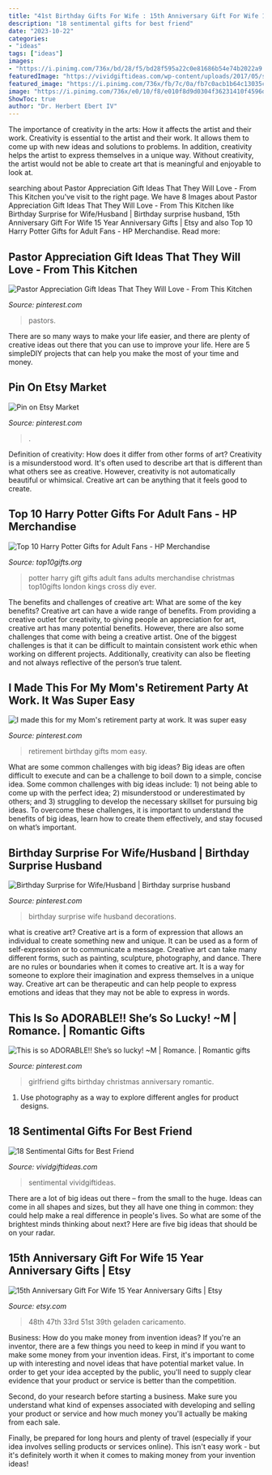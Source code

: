 ```yaml
---
title: "41st Birthday Gifts For Wife : 15th Anniversary Gift For Wife 15 Year Anniversary Gifts"
description: "18 sentimental gifts for best friend"
date: "2023-10-22"
categories:
- "ideas"
tags: ["ideas"]
images:
- "https://i.pinimg.com/736x/bd/28/f5/bd28f595a22c0e81686b54e74b2022a9.jpg"
featuredImage: "https://vividgiftideas.com/wp-content/uploads/2017/05/sentimental-best-friend-gifts.jpg"
featured_image: "https://i.pinimg.com/736x/fb/7c/0a/fb7c0acb1b64c13035ccc8a39a417b08--retirement-parties-retirement-gifts.jpg"
image: "https://i.pinimg.com/736x/e0/10/f8/e010f8d9d0304f36231410f4596d2b04--girlfriend-birthday-gifts--year-anniversary-for-girlfriend.jpg?b=t"
ShowToc: true
author: "Dr. Herbert Ebert IV"
---
```



The importance of creativity in the arts: How it affects the artist and their work.
Creativity is essential to the artist and their work. It allows them to come up with new ideas and solutions to problems. In addition, creativity helps the artist to express themselves in a unique way. Without creativity, the artist would not be able to create art that is meaningful and enjoyable to look at.

	

		
searching about Pastor Appreciation Gift Ideas That They Will Love - From This Kitchen you've visit to the right page. We have 8 Images about Pastor Appreciation Gift Ideas That They Will Love - From This Kitchen like Birthday Surprise for Wife/Husband | Birthday surprise husband, 15th Anniversary Gift For Wife 15 Year Anniversary Gifts | Etsy and also Top 10 Harry Potter Gifts for Adult Fans - HP Merchandise. Read more:
		
    
## Pastor Appreciation Gift Ideas That They Will Love - From This Kitchen

<img loading=lazy src="https://i.pinimg.com/736x/9d/4b/3f/9d4b3f1e341007a50afef3c8c42e2667.jpg" onerror="this.onerror=null;this.src='https://tse1.mm.bing.net/th?id=OIP.nkjftiNDk04ZBdAikEf8zQHaLG&amp;pid=15.1';" alt="Pastor Appreciation Gift Ideas That They Will Love - From This Kitchen">

_Source: pinterest.com_

>pastors. 

	

There are so many ways to make your life easier, and there are plenty of creative ideas out there that you can use to improve your life. Here are 5 simpleDIY projects that can help you make the most of your time and money.

    
## Pin On Etsy Market

<img loading=lazy src="https://i.pinimg.com/736x/b3/3b/a3/b33ba37ec6111932477d9a2df8ca0daf.jpg" onerror="this.onerror=null;this.src='https://tse4.mm.bing.net/th?id=OIP.qaQESFxePJaLlyhmjiO2qwHaKY&amp;pid=15.1';" alt="Pin on Etsy Market">

_Source: pinterest.com_

>. 

	

Definition of creativity: How does it differ from other forms of art?
Creativity is a misunderstood word. It's often used to describe art that is different than what others see as creative. However, creativity is not automatically beautiful or whimsical. Creative art can be anything that it feels good to create.

    
## Top 10 Harry Potter Gifts For Adult Fans - HP Merchandise

<img loading=lazy src="https://top10gifts.org/wp-content/uploads/2013/10/harry-potter-gifts-1024x684.jpg" onerror="this.onerror=null;this.src='https://tse3.mm.bing.net/th?id=OIP.VWw-ifp9Ua8sRjWX-3_7fAHaE8&amp;pid=15.1';" alt="Top 10 Harry Potter Gifts for Adult Fans - HP Merchandise">

_Source: top10gifts.org_

>potter harry gift gifts adult fans adults merchandise christmas top10gifts london kings cross diy ever. 

	

The benefits and challenges of creative art: What are some of the key benefits?
Creative art can have a wide range of benefits. From providing a creative outlet for creativity, to giving people an appreciation for art, creative art has many potential benefits. However, there are also some challenges that come with being a creative artist. One of the biggest challenges is that it can be difficult to maintain consistent work ethic when working on different projects. Additionally, creativity can also be fleeting and not always reflective of the person’s true talent.

    
## I Made This For My Mom&#039;s Retirement Party At Work. It Was Super Easy

<img loading=lazy src="https://i.pinimg.com/736x/fb/7c/0a/fb7c0acb1b64c13035ccc8a39a417b08--retirement-parties-retirement-gifts.jpg" onerror="this.onerror=null;this.src='https://tse2.mm.bing.net/th?id=OIP._FjAZ8TSOy6DpwVB-WpRLQHaNI&amp;pid=15.1';" alt="I made this for my Mom&#039;s retirement party at work. It was super easy">

_Source: pinterest.com_

>retirement birthday gifts mom easy. 

	

What are some common challenges with big ideas?
Big ideas are often difficult to execute and can be a challenge to boil down to a simple, concise idea. Some common challenges with big ideas include: 1) not being able to come up with the perfect idea; 2) misunderstood or underestimated by others; and 3) struggling to develop the necessary skillset for pursuing big ideas. To overcome these challenges, it is important to understand the benefits of big ideas, learn how to create them effectively, and stay focused on what’s important.

    
## Birthday Surprise For Wife/Husband | Birthday Surprise Husband

<img loading=lazy src="https://i.pinimg.com/736x/bd/28/f5/bd28f595a22c0e81686b54e74b2022a9.jpg" onerror="this.onerror=null;this.src='https://tse2.mm.bing.net/th?id=OIP.Yl-5TXeW9NE3_vHg5gw0ugHaJ3&amp;pid=15.1';" alt="Birthday Surprise for Wife/Husband | Birthday surprise husband">

_Source: pinterest.com_

>birthday surprise wife husband decorations. 

	

what is creative art?
Creative art is a form of expression that allows an individual to create something new and unique. It can be used as a form of self-expression or to communicate a message. Creative art can take many different forms, such as painting, sculpture, photography, and dance.
There are no rules or boundaries when it comes to creative art. It is a way for someone to explore their imagination and express themselves in a unique way. Creative art can be therapeutic and can help people to express emotions and ideas that they may not be able to express in words.

    
## This Is So ADORABLE!! She’s So Lucky! ~M | Romance. | Romantic Gifts

<img loading=lazy src="https://i.pinimg.com/736x/e0/10/f8/e010f8d9d0304f36231410f4596d2b04--girlfriend-birthday-gifts--year-anniversary-for-girlfriend.jpg?b=t" onerror="this.onerror=null;this.src='https://tse3.mm.bing.net/th?id=OIP.rCJpshWaoOocKS2rRTk8mAHaNL&amp;pid=15.1';" alt="This is so ADORABLE!! She’s so lucky! ~M | Romance. | Romantic gifts">

_Source: pinterest.com_

>girlfriend gifts birthday christmas anniversary romantic. 

	

1. Use photography as a way to explore different angles for product designs.

    
## 18 Sentimental Gifts For Best Friend

<img loading=lazy src="https://vividgiftideas.com/wp-content/uploads/2017/05/sentimental-best-friend-gifts.jpg" onerror="this.onerror=null;this.src='https://tse1.mm.bing.net/th?id=OIP.6uhJwMU40LDle_Sc4Q4tXwHaMI&amp;pid=15.1';" alt="18 Sentimental Gifts for Best Friend">

_Source: vividgiftideas.com_

>sentimental vividgiftideas. 

	

There are a lot of big ideas out there – from the small to the huge. Ideas can come in all shapes and sizes, but they all have one thing in common: they could help make a real difference in people's lives. So what are some of the brightest minds thinking about next? Here are five big ideas that should be on your radar.

    
## 15th Anniversary Gift For Wife 15 Year Anniversary Gifts | Etsy

<img loading=lazy src="https://i.etsystatic.com/21991018/r/il/1566d5/3021198245/il_1140xN.3021198245_1n6h.jpg" onerror="this.onerror=null;this.src='https://tse4.mm.bing.net/th?id=OIP.t4XhuOoByizHDZ6oRrY1-gHaHa&amp;pid=15.1';" alt="15th Anniversary Gift For Wife 15 Year Anniversary Gifts | Etsy">

_Source: etsy.com_

>48th 47th 33rd 51st 39th geladen caricamento. 

	

Business: How do you make money from invention ideas?
If you're an inventor, there are a few things you need to keep in mind if you want to make some money from your invention ideas. 
First, it's important to come up with interesting and novel ideas that have potential market value. In order to get your idea accepted by the public, you'll need to supply clear evidence that your product or service is better than the competition.

Second, do your research before starting a business. Make sure you understand what kind of expenses associated with developing and selling your product or service and how much money you'll actually be making from each sale.

Finally, be prepared for long hours and plenty of travel (especially if your idea involves selling products or services online). This isn't easy work - but it's definitely worth it when it comes to making money from your invention ideas!


